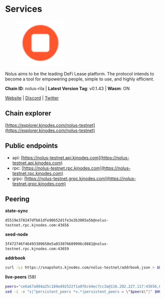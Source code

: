 # Services

<figure><img src="https://raw.githubusercontent.com/kj89/cosmos-images/main/logos/nolus.png" width="150" alt=""><figcaption></figcaption></figure>

Nolus aims to be the leading DeFi Lease platform. The protocol  intends to become a tool for empowering people, simple to use, and highly efficient.

**Chain ID**: nolus-rila | **Latest Version Tag**: v0.1.43 | **Wasm**: ON

[Website](https://www.nolus.io) | [Discord](https://discord.gg/nolus-protocol) | [Twitter](https://twitter.com/NolusProtocol)




## Chain explorer
[https://explorer.kjnodes.com/nolus-testnet](https://explorer.kjnodes.com/nolus-testnet)

## Public endpoints

* api: [https://nolus-testnet.api.kjnodes.com](https://nolus-testnet.api.kjnodes.com)
* rpc: [https://nolus-testnet.rpc.kjnodes.com](https://nolus-testnet.rpc.kjnodes.com)
* grpc: [https://nolus-testnet.grpc.kjnodes.com](https://nolus-testnet.grpc.kjnodes.com)

## Peering

**state-sync**

```text
d5519e378247dfb61dfe90652d1fe3e2b3005a5b@nolus-testnet.rpc.kjnodes.com:43656
```

**seed-node**

```text
3f472746f46493309650e5a033076689996c8881@nolus-testnet.rpc.kjnodes.com:43659
```

**addrbook**
```bash
curl -Ls https://snapshots.kjnodes.com/nolus-testnet/addrbook.json > $HOME/.nolus/config/addrbook.json
```

**live-peers** (58)
```bash
peers="ce6a67a084a25c189ed92522f1a0f6c44ec7cc3a@116.202.227.117:43656,04dd580b8ec8056980d95874e354dada02935a1a@95.217.16.17:26656,94aa6096e337e2b8f3081f5776c11072e329b6b0@44.192.56.124:26656,1e839449cac1898e98901a7d2c216c1a608c4e20@65.21.203.204:18656,8b0b427b4567a7a66f05fab1146ee97b52ad7958@93.189.30.119:26656,a00b9a4b57ba3210a530101f0b9afe0fb7a3ee82@207.154.198.216:26656,e6a98ad0bd1688dc0a3d3758d6cf4cf008cb8789@67.207.84.185:26656,be52cb058e6e402d568807cb0432d940ecd6e4c9@139.99.217.221:26656,7a0f26444a144447f9da281ef947172c333a355b@161.97.157.7:26656,89d4b6b28f4399f49c82f9b0e891463f07f26cfe@95.216.65.177:29656,bb2b92ca081680515efe07c5d49b22964566c95f@209.97.166.216:26656,e4b7228ccadf3180e6e323aa4c0c97946ac054dc@65.109.112.20:11134,6b14535ff005667f324f8439a55a21ee2f170d12@95.217.211.81:26656,15cd61c8528611d1192ee06578cd6f5054645a0e@46.101.115.206:55666,2e146ac9281e3797cbe1ad053e5ce6046b972c15@65.109.140.29:37656,fc7e44c5e671e6eaef87bcccf033dc203c158e71@170.64.153.114:26656,e84c51a539d705787644e235faab6bccd4b73bdd@5.61.33.18:26656,008f279d440095ce5f24a0fb6621f4a53424b972@91.107.137.64:26656,ee7579d3dadb725ce0ed1e453fd72c2fcbb7b9af@142.132.208.26:26356,cc8efa42c4a41e44af474c3d7a404391c24019d3@46.101.188.231:26656,896c70ce52e6c88313048c9a63fcb9e7f0277144@178.208.86.44:46656,8d85b69ea7175ce0cf6ec7badae239339d6525db@81.0.218.59:26656,236a2626ad46bb671b200883b6105350310372ef@135.181.81.65:37656,38eb1e3202a520ab6288b281217dc613f4df3965@206.189.32.170:26656,dba152eadb37e427969c2bd8b6a31e930879f571@152.70.188.61:26656,c09d51409ac0461c9c346600c689058d762d7f85@157.230.84.137:26656,cd67fc6e6c306dbb863f381c926135d6b97fe685@65.109.85.155:41656,fcb82df30d2056c3af024fb389e173d683fe8229@65.108.105.48:19756,7f26067679b4323496319fda007a279b52387d77@63.35.222.83:26656,d95efc810d8519321816047670b3032db07ac6ee@91.229.245.219:26656,e3a3f95c1b78964123c1070cde177459aaf47da5@184.174.38.161:26656,f242db403f7e1530a3d5a8a03713070c751d4083@167.235.231.59:1176,d8088d91bdbf2ccdf59f0b3ee1c1b07e8cb60798@195.201.237.185:11656,0caa74238bfad2c66b2708a5aa71555e81f95074@159.223.72.87:26656,d1653d047dea6fb716284548ba91ac5ea617e42c@148.251.47.69:34656,46e87e63ebfb628613a7c33ff69946ebd45fa510@176.99.142.180:36656,f000cd749de3af6d4d8d21e310ee69a61a66ebdb@138.201.204.5:34656,d5519e378247dfb61dfe90652d1fe3e2b3005a5b@65.109.68.190:43656,ce24c9afeb996856a32673b0ee378ee09c066ebe@217.76.48.63:38656,2c0ff6e5f30189559ad336a1eb17ae48fcacc8ee@95.216.14.58:61456,e36a29b9b1648da15529619823b293e6d6b623b2@64.227.2.190:26656,6427076ade32a365c8cd888f40f24ea1dfbfea27@51.79.229.1:31203,5d323e4127ebf0c3139f3081765606e32052fa3e@65.109.92.148:26656,43e6a1f6f6d0d8d1fd7e7f8e13ca92ca3969433e@65.21.207.188:26656,7bc42c3f3abef071320bca8210b8363b00ab283c@65.109.140.69:37656,4cc2ad3820377823c3d4c97ae78e9ae8e6d60e22@194.163.172.190:26656,87e0efe332fdc4b0c2a76d18761a936509762067@212.41.9.98:36656,2fc6d24d1d77c34427ce7cbb24de5ee4d4debe7c@161.97.108.208:26656,d3d72cafdfa5fc4eac13d486412927acba444efd@95.217.166.6:26656,3ae7f7040084b9d711d04dae114857beea61929b@207.180.238.180:26656,c2e461ef97ce664bc1e91ea95ecaa8766f58ce88@65.109.116.110:26656,ca83b6457bfce88d892646b6afb51165ec3e94d4@135.181.183.93:22656,15525aa8ab6a35dc36c11405e79d9085a7e725c8@49.12.42.105:26656,cd461cbfc354c26e8db91a39517e7f23f8e0a340@75.119.141.207:26656,5be7af510fa76c6d91a09e22b36fa2f4f84b938d@37.120.171.213:17656,f32aae45f0f5d2d670f05529120dd3a2816d3eef@185.252.233.61:26656,6c7df995fc208bf1e46b247eea141923868d9452@185.144.99.9:26656,5b7092ce1624e8a23a5d90897c4c5231fb7b1238@185.245.183.172:16656"
sed -i -e "s|^persistent_peers *=.*|persistent_peers = \"$peers\"|" $HOME/.nolus/config/config.toml
```
